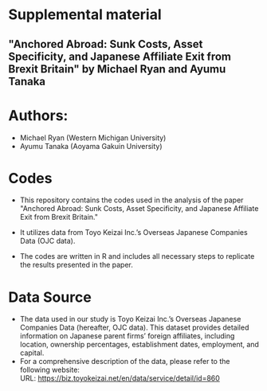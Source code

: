 
# Supplemental material

## "Anchored Abroad: Sunk Costs, Asset Specificity, and Japanese Affiliate Exit from Brexit Britain" by Michael Ryan and Ayumu Tanaka


# Authors:
- Michael Ryan (Western Michigan University)
- Ayumu Tanaka (Aoyama Gakuin University)



# Codes
- This repository contains the codes used in the analysis of the paper "Anchored Abroad: Sunk Costs, Asset Specificity, and Japanese Affiliate Exit from Brexit Britain." 

- It utilizes data from Toyo Keizai Inc.’s Overseas Japanese Companies Data (OJC data).

- The codes are written in R and includes all necessary steps to replicate the results presented in the paper.

# Data Source
- The data used in our study is Toyo Keizai Inc.’s Overseas Japanese Companies Data (hereafter, OJC data). This dataset provides detailed information on Japanese parent firms’ foreign affiliates, including location, ownership percentages, establishment dates, employment, and capital.
- For a comprehensive description of the data, please refer to the following website:  
URL: https://biz.toyokeizai.net/en/data/service/detail/id=860

